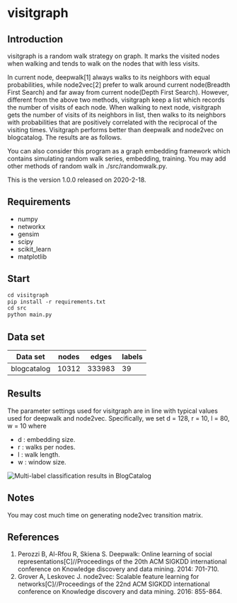 # visitgraph
## Introduction
visitgraph is a random walk strategy on graph. It marks the visited nodes when walking and tends to walk on the nodes that with less visits.

In current node, deepwalk[1] always walks to its neighbors with equal probabilities, while node2vec[2] prefer to walk around current node(Breadth First Search) and far away from current node(Depth First Search). However, different from the above two methods, visitgraph keep a list which records the number of visits of each node. When walking to next node, visitgraph gets the number of visits of its neighbors in list, then walks to its neighbors with probabilities that are positively correlated with the reciprocal of the visiting times. Visitgraph performs better than deepwalk and node2vec on blogcatalog. The results are as follows.

You can also consider this program as a graph embedding framework which contains simulating random walk series, embedding, training. You may add other methods of random walk in ./src/randomwalk.py.

This is the version 1.0.0 released on 2020-2-18.

## Requirements

+ numpy
+ networkx
+ gensim
+ scipy
+ scikit_learn
+ matplotlib

## Start
```markdown
cd visitgraph
pip install -r requirements.txt
cd src
python main.py
```

## Data set

|  Data set   | nodes  | edges | labels |
|  ----  | ----  | ----| ---- |
| blogcatalog  | 10312 | 333983 | 39 |

## Results

The parameter settings used for visitgraph are in line with typical values used for deepwalk and node2vec. Specifically, we set d = 128,
r = 10, l = 80, w = 10 where
+ d : embedding size.
+ r : walks per nodes.
+ l : walk length.
+ w : window size.

![Multi-label classification results in BlogCatalog](https://github.com/Hilbert1024/visitgraph/blob/master/figure/example_result.jpg)

## Notes
You may cost much time on generating node2vec transition matrix.

## References
1. Perozzi B, Al-Rfou R, Skiena S. Deepwalk: Online learning of social representations[C]//Proceedings of the 20th ACM SIGKDD international conference on Knowledge discovery and data mining. 2014: 701-710.
2. Grover A, Leskovec J. node2vec: Scalable feature learning for networks[C]//Proceedings of the 22nd ACM SIGKDD international conference on Knowledge discovery and data mining. 2016: 855-864.